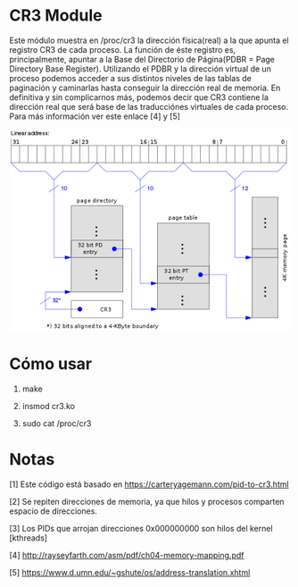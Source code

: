  CR3 Module
===========

Este módulo muestra en /proc/cr3 la dirección física(real) a la que apunta el registro CR3 de cada proceso. La función de éste registro es, principalmente,  apuntar a la Base del Directorio de Página(PDBR = Page Directory Base Register). Utilizando el PDBR y la dirección virtual de un proceso podemos acceder a sus distintos niveles de las tablas de paginación y caminarlas hasta conseguir la dirección real de memoria. En definitiva y sin complicarnos más, podemos decir que CR3 contiene la dirección real que será base de las traducciónes virtuales de cada proceso.  Para más información ver este enlace [4] y [5]

![Direccionamiento virtual, cr3 y paginación](https://github.com/niemand108/kernel/blob/master/4.x/utilities/cr3/images/pagination.png)

Cómo usar
=========

  1. make
  
  2. insmod cr3.ko
  
  3. sudo cat /proc/cr3

Notas
=====

[1] Este código está basado en https://carteryagemann.com/pid-to-cr3.html

[2] Se repiten direcciones de memoria, ya que hilos y procesos comparten espacio de direcciones.

[3] Los PIDs que arrojan direcciones 0x000000000 son hilos del kernel [kthreads]

[4] http://rayseyfarth.com/asm/pdf/ch04-memory-mapping.pdf

[5] https://www.d.umn.edu/~gshute/os/address-translation.xhtml
